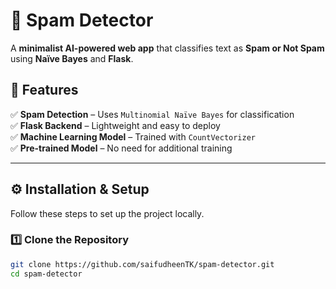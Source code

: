# 🚀 Spam Detector  

A **minimalist AI-powered web app** that classifies text as **Spam or Not Spam** using **Naïve Bayes** and **Flask**.

## 🔹 Features  
✅ **Spam Detection** – Uses `Multinomial Naïve Bayes` for classification  
✅ **Flask Backend** – Lightweight and easy to deploy  
✅ **Machine Learning Model** – Trained with `CountVectorizer`  
✅ **Pre-trained Model** – No need for additional training  

---

## ⚙️ Installation & Setup  
Follow these steps to set up the project locally.

### 1️⃣ **Clone the Repository**  
```bash
git clone https://github.com/saifudheenTK/spam-detector.git
cd spam-detector
